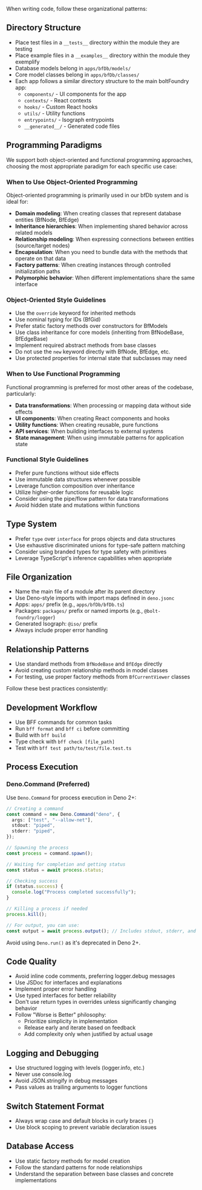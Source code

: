 When writing code, follow these organizational patterns:

## Directory Structure

- Place test files in a `__tests__` directory within the module they are testing
- Place example files in a `__examples__` directory within the module they
  exemplify
- Database models belong in `apps/bfDb/models/`
- Core model classes belong in `apps/bfDb/classes/`
- Each app follows a similar directory structure to the main boltFoundry app:
  - `components/` - UI components for the app
  - `contexts/` - React contexts
  - `hooks/` - Custom React hooks
  - `utils/` - Utility functions
  - `entrypoints/` - Isograph entrypoints
  - `__generated__/` - Generated code files

## Programming Paradigms

We support both object-oriented and functional programming approaches, choosing
the most appropriate paradigm for each specific use case:

### When to Use Object-Oriented Programming

Object-oriented programming is primarily used in our bfDb system and is ideal
for:

- **Domain modeling**: When creating classes that represent database entities
  (BfNode, BfEdge)
- **Inheritance hierarchies**: When implementing shared behavior across related
  models
- **Relationship modeling**: When expressing connections between entities
  (source/target nodes)
- **Encapsulation**: When you need to bundle data with the methods that operate
  on that data
- **Factory patterns**: When creating instances through controlled
  initialization paths
- **Polymorphic behavior**: When different implementations share the same
  interface

### Object-Oriented Style Guidelines

- Use the `override` keyword for inherited methods
- Use nominal typing for IDs (BfGid)
- Prefer static factory methods over constructors for BfModels
- Use class inheritance for core models (inheriting from BfNodeBase, BfEdgeBase)
- Implement required abstract methods from base classes
- Do not use the `new` keyword directly with BfNode, BfEdge, etc.
- Use protected properties for internal state that subclasses may need

### When to Use Functional Programming

Functional programming is preferred for most other areas of the codebase,
particularly:

- **Data transformations**: When processing or mapping data without side effects
- **UI components**: When creating React components and hooks
- **Utility functions**: When creating reusable, pure functions
- **API services**: When building interfaces to external systems
- **State management**: When using immutable patterns for application state

### Functional Style Guidelines

- Prefer pure functions without side effects
- Use immutable data structures whenever possible
- Leverage function composition over inheritance
- Utilize higher-order functions for reusable logic
- Consider using the pipe/flow pattern for data transformations
- Avoid hidden state and mutations within functions

## Type System

- Prefer `type` over `interface` for props objects and data structures
- Use exhaustive discriminated unions for type-safe pattern matching
- Consider using branded types for type safety with primitives
- Leverage TypeScript's inference capabilities when appropriate

## File Organization

- Name the main file of a module after its parent directory
- Use Deno-style imports with import maps defined in `deno.jsonc`
- Apps: `apps/` prefix (e.g., `apps/bfDb/bfDb.ts`)
- Packages: `packages/` prefix or named imports (e.g., `@bolt-foundry/logger`)
- Generated Isograph: `@iso/` prefix
- Always include proper error handling

## Relationship Patterns

- Use standard methods from `BfNodeBase` and `BfEdge` directly
- Avoid creating custom relationship methods in model classes
- For testing, use proper factory methods from `BfCurrentViewer` classes

Follow these best practices consistently:

## Development Workflow

- Use BFF commands for common tasks
- Run `bff format` and `bff ci` before committing
- Build with `bff build`
- Type check with `bff check [file_path]`
- Test with `bff test path/to/test/file.test.ts`

## Process Execution

### Deno.Command (Preferred)

Use `Deno.Command` for process execution in Deno 2+:

```typescript
// Creating a command
const command = new Deno.Command("deno", {
  args: ["test", "--allow-net"],
  stdout: "piped",
  stderr: "piped",
});

// Spawning the process
const process = command.spawn();

// Waiting for completion and getting status
const status = await process.status;

// Checking success
if (status.success) {
  console.log("Process completed successfully");
}

// Killing a process if needed
process.kill();

// For output, you can use:
const output = await process.output(); // Includes stdout, stderr, and status
```

Avoid using `Deno.run()` as it's deprecated in Deno 2+.

## Code Quality

- Avoid inline code comments, preferring logger.debug messages
- Use JSDoc for interfaces and explanations
- Implement proper error handling
- Use typed interfaces for better reliability
- Don't use return types in overrides unless significantly changing behavior
- Follow "Worse is Better" philosophy:
  - Prioritize simplicity in implementation
  - Release early and iterate based on feedback
  - Add complexity only when justified by actual usage

## Logging and Debugging

- Use structured logging with levels (logger.info, etc.)
- Never use console.log
- Avoid JSON.stringify in debug messages
- Pass values as trailing arguments to logger functions

## Switch Statement Format

- Always wrap case and default blocks in curly braces `{}`
- Use block scoping to prevent variable declaration issues

## Database Access

- Use static factory methods for model creation
- Follow the standard patterns for node relationships
- Understand the separation between base classes and concrete implementations
